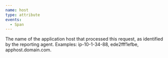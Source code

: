 ```yaml
---
name: host
type: attribute
events:
  - Span
---
```


The name of the application host that processed this request, as identified by the reporting agent. Examples: ip-10-1-34-88, ede2fff1efbe, apphost.domain.com.